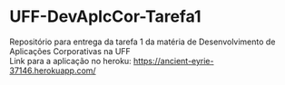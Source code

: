 # UFF-DevAplcCor-Tarefa1
Repositório para entrega da tarefa 1 da matéria de Desenvolvimento de Aplicações Corporativas na UFF</br>
Link para a aplicação no heroku: https://ancient-eyrie-37146.herokuapp.com/
